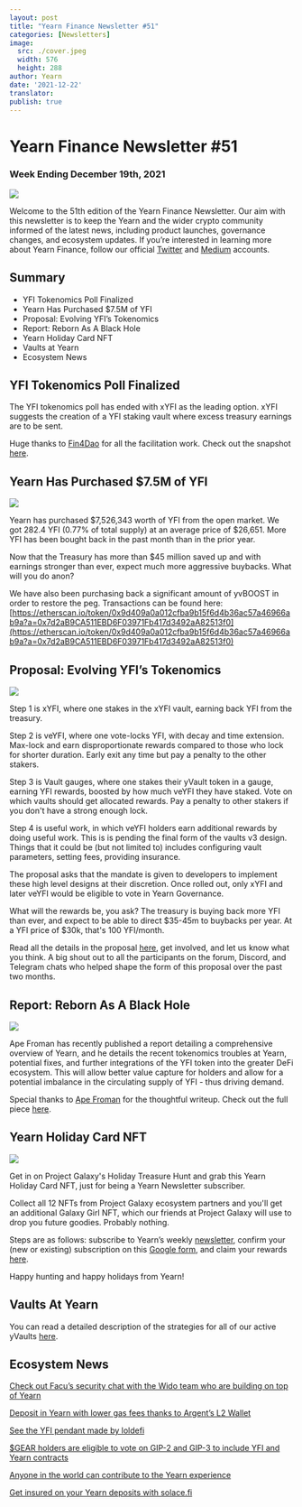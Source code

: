 ```yaml
---
layout: post
title: "Yearn Finance Newsletter #51"
categories: [Newsletters]
image:
  src: ./cover.jpeg
  width: 576
  height: 288
author: Yearn
date: '2021-12-22'
translator:
publish: true
---
```


# Yearn Finance Newsletter #51

### Week Ending December 19th, 2021

![](/_posts/_newsletters/Yearn-Finance-Newsletter-51/image1.jpg)

Welcome to the 51th edition of the Yearn Finance Newsletter. Our aim with this newsletter is to keep the Yearn and the wider crypto community informed of the latest news, including product launches, governance changes, and ecosystem updates. If you’re interested in learning more about Yearn Finance, follow our official [Twitter](https://twitter.com/iearnfinance) and [Medium](https://medium.com/iearn) accounts.

## Summary

- YFI Tokenomics Poll Finalized
- Yearn Has Purchased $7.5M of YFI
- Proposal: Evolving YFI’s Tokenomics
- Report: Reborn As A Black Hole
- Yearn Holiday Card NFT
- Vaults at Yearn
- Ecosystem News

## YFI Tokenomics Poll Finalized

The YFI tokenomics poll has ended with xYFI as the leading option. xYFI suggests the creation of a YFI staking vault where excess treasury earnings are to be sent.

Huge thanks to [Fin4Dao](https://twitter.com/Fin4Dao) for all the facilitation work. Check out the snapshot [here](https://snapshot.org/#/ybaby.eth/proposal/0x783cb3d57dd59b2827f6a42967375f06504cc947ebaa3c0e495c7b29ffd47aea).

## Yearn Has Purchased $7.5M of YFI

![](/_posts/_newsletters/Yearn-Finance-Newsletter-51/image2.jpg)

Yearn has purchased $7,526,343 worth of YFI from the open market. We got 282.4 YFI (0.77% of total supply) at an average price of $26,651. More YFI has been bought back in the past month than in the prior year.

Now that the Treasury has more than $45 million saved up and with earnings stronger than ever, expect much more aggressive buybacks. What will you do anon?

We have also been purchasing back a significant amount of yvBOOST in order to restore the peg. Transactions can be found here: [https://etherscan.io/token/0x9d409a0a012cfba9b15f6d4b36ac57a46966ab9a?a=0x7d2aB9CA511EBD6F03971Fb417d3492aA82513f0](https://etherscan.io/token/0x9d409a0a012cfba9b15f6d4b36ac57a46966ab9a?a=0x7d2aB9CA511EBD6F03971Fb417d3492aA82513f0)

## Proposal: Evolving YFI’s Tokenomics

![](/_posts/_newsletters/Yearn-Finance-Newsletter-51/image3.jpg)

Step 1 is xYFI, where one stakes in the xYFI vault, earning back YFI from the treasury.

Step 2 is veYFI, where one vote-locks YFI, with decay and time extension. Max-lock and earn disproportionate rewards compared to those who lock for shorter duration. Early exit any time but pay a penalty to the other stakers.

Step 3 is Vault gauges, where one stakes their yVault token in a gauge, earning YFI rewards, boosted by how much veYFI they have staked. Vote on which vaults should get allocated rewards. Pay a penalty to other stakers if you don't have a strong enough lock.

Step 4 is useful work, in which veYFI holders earn additional rewards by doing useful work. This is is pending the final form of the vaults v3 design. Things that it could be (but not limited to) includes configuring vault parameters, setting fees, providing insurance.

The proposal asks that the mandate is given to developers to implement these high level designs at their discretion. Once rolled out, only xYFI and later veYFI would be eligible to vote in Yearn Governance.

What will the rewards be, you ask? The treasury is buying back more YFI than ever, and expect to be able to direct $35-45m to buybacks per year. At a YFI price of $30k, that's 100 YFI/month.

Read all the details in the proposal [here](https://gov.yearn.finance/t/proposal-evolving-yfi-tokenomics/11994), get involved, and let us know what you think. A big shout out to all the participants on the forum, Discord, and Telegram chats who helped shape the form of this proposal over the past two months.

## Report: Reborn As A Black Hole

![](/_posts/_newsletters/Yearn-Finance-Newsletter-51/image4.jpg)

Ape Froman has recently published a report detailing a comprehensive overview of Yearn, and he details the recent tokenomics troubles at Yearn, potential fixes, and further integrations of the YFI token into the greater DeFi ecosystem. This will allow better value capture for holders and allow for a potential imbalance in the circulating supply of YFI - thus driving demand.

Special thanks to [Ape Froman](https://medium.com/@portiadog) for the thoughtful writeup. Check out the full piece [here](https://medium.com/@portiadog/yfi-reborn-as-a-black-hole-db249b90ed5a).

## Yearn Holiday Card NFT

![](/_posts/_newsletters/Yearn-Finance-Newsletter-51/image5.jpg)

Get in on Project Galaxy's Holiday Treasure Hunt and grab this Yearn Holiday Card NFT, just for being a Yearn Newsletter subscriber.

Collect all 12 NFTs from Project Galaxy ecosystem partners and you'll get an additional Galaxy Girl NFT, which our friends at Project Galaxy will use to drop you future goodies. Probably nothing.

Steps are as follows: subscribe to Yearn’s weekly [newsletter](https://yearn.substack.com/), confirm your (new or existing) subscription on this [Google form](https://forms.gle/gsVpRsjdSXxyaXha9), and claim your rewards [here](https://galaxy.eco/yearn/campaign/GCTj8UUaoD).

Happy hunting and happy holidays from Yearn!

## Vaults At Yearn

You can read a detailed description of the strategies for all of our active yVaults [here](https://medium.com/yearn-state-of-the-vaults/the-vaults-at-yearn-9237905ffed3).

## Ecosystem News

[Check out Facu’s security chat with the Wido team who are building on top of Yearn](https://www.joinwido.com/blog/chat-with-facu-about-wido-together-and-its-security-model)

[Deposit in Yearn with lower gas fees thanks to Argent’s L2 Wallet](https://twitter.com/argentHQ/status/1471503921851944983)

[See the YFI pendant made by loldefi](https://twitter.com/loldefi/status/1470449196939493383)

[$GEAR holders are eligible to vote on GIP-2 and GIP-3 to include YFI and Yearn contracts](https://twitter.com/GearboxProtocol/status/1472299963149426696?s=20)

[Anyone in the world can contribute to the Yearn experience](https://twitter.com/bantg/status/1472038972092207107?s=20)

[Get insured on your Yearn deposits with solace.fi](https://twitter.com/SolaceFi/status/1471594979638321153?s=20)
